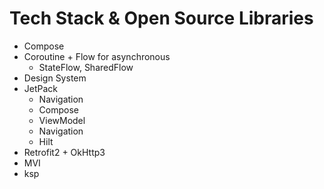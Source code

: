 # Tech Stack & Open Source Libraries
- Compose
- Coroutine + Flow for asynchronous
  - StateFlow, SharedFlow
- Design System
- JetPack
  - Navigation
  - Compose
  - ViewModel
  - Navigation
  - Hilt
- Retrofit2 + OkHttp3
- MVI
- ksp 
